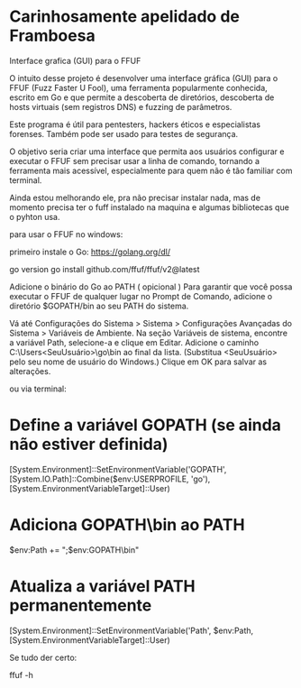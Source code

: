 # Carinhosamente apelidado de Framboesa
Interface grafica (GUI) para o FFUF


O intuito desse projeto é desenvolver uma interface gráfica (GUI) para o FFUF (Fuzz Faster U Fool), uma ferramenta popularmente conhecida, escrito em Go e que permite a descoberta de diretórios, descoberta de hosts virtuais (sem registros DNS) e fuzzing de parâmetros.

Este programa é útil para pentesters, hackers éticos e especialistas forenses. Também pode ser usado para testes de segurança.

O objetivo seria criar uma interface que permita aos usuários configurar e executar o FFUF sem precisar usar a linha de comando, tornando a ferramenta mais acessível, especialmente para quem não é tão familiar com terminal.


Ainda estou melhorando ele, pra não precisar instalar nada, mas de momento precisa ter o fuff instalado na maquina e algumas bibliotecas que o pyhton usa.


para usar o FFUF no windows:

primeiro instale o Go: https://golang.org/dl/

go version
go install github.com/ffuf/ffuf/v2@latest


Adicione o binário do Go ao PATH ( opicional )
Para garantir que você possa executar o FFUF de qualquer lugar no Prompt de Comando, adicione o diretório $GOPATH/bin ao seu PATH do sistema.

Vá até Configurações do Sistema > Sistema > Configurações Avançadas do Sistema > Variáveis de Ambiente.
Na seção Variáveis de sistema, encontre a variável Path, selecione-a e clique em Editar.
Adicione o caminho C:\Users\<SeuUsuário>\go\bin ao final da lista. (Substitua <SeuUsuário> pelo seu nome de usuário do Windows.)
Clique em OK para salvar as alterações.

ou via terminal:

# Define a variável GOPATH (se ainda não estiver definida)
[System.Environment]::SetEnvironmentVariable('GOPATH', [System.IO.Path]::Combine($env:USERPROFILE, 'go'), [System.EnvironmentVariableTarget]::User)

# Adiciona GOPATH\bin ao PATH
$env:Path += ";$env:GOPATH\bin"

# Atualiza a variável PATH permanentemente
[System.Environment]::SetEnvironmentVariable('Path', $env:Path, [System.EnvironmentVariableTarget]::User)


Se tudo der certo: 

ffuf -h
